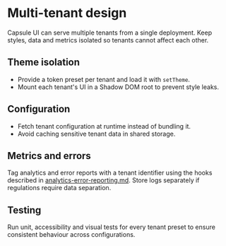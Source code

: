 # Multi-tenant design

Capsule UI can serve multiple tenants from a single deployment. Keep
styles, data and metrics isolated so tenants cannot affect each other.

## Theme isolation

- Provide a token preset per tenant and load it with `setTheme`.
- Mount each tenant's UI in a Shadow DOM root to prevent style leaks.

## Configuration

- Fetch tenant configuration at runtime instead of bundling it.
- Avoid caching sensitive tenant data in shared storage.

## Metrics and errors

Tag analytics and error reports with a tenant identifier using the
hooks described in [analytics-error-reporting.md](analytics-error-reporting.md).
Store logs separately if regulations require data separation.

## Testing

Run unit, accessibility and visual tests for every tenant preset to
ensure consistent behaviour across configurations.
